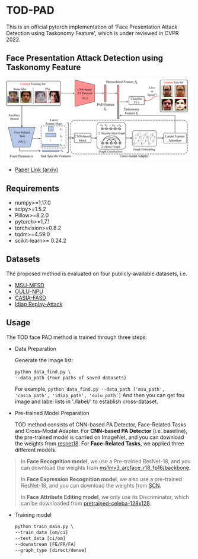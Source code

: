 # TOD-PAD
This is an official pytorch implementation of 'Face Presentation Attack Detection using Taskonomy Feature', which is under reviewed in CVPR 2022. 

## Face Presentation Attack Detection using Taskonomy Feature
![Method](./src/method.png)

* [Paper Link (arxiv)](https://arxiv.org/abs/2111.11046)

## Requirements

*   numpy>=1.17.0
*   scipy>=1.5.2 
*   Pillow>=8.2.0
*   pytorch>=1.7.1
*   torchvision>=0.8.2
*   tqdm>=4.59.0
*   scikit-learn>= 0.24.2

## Datasets 
The proposed method is evaluated on four publicly-available datasets, i.e. 

*   [MSU-MFSD](https://ieeexplore.ieee.org/abstract/document/7031384)
*   [OULU-NPU](https://ieeexplore.ieee.org/abstract/document/7961798)
*   [CASIA-FASD](https://ieeexplore.ieee.org/abstract/document/6199754)
*   [Idiap Replay-Attack](https://ieeexplore.ieee.org/abstract/document/6313548)


## Usage
The TOD face PAD method is trained through three steps:
*   Data Preparation
    
    Generate the image list:
    ```
    python data_find.py \
    --data_path {Four paths of saved datasets}
    ```
    
    For example, `python data_find.py --data_path ['msu_path', 'casia_path', 'idiap_path', 'oulu_path']`
    And then you can get fou image and label lists in './label/' to establish cross-dataset. 
    
 *   Pre-trained Model Preparation
 
     TOD method consists of CNN-based PA Detector, Face-Related Tasks and Cross-Modal Adapter. For **CNN-based PA Detector** (i.e. baseline), the pre-trained model is carried on ImageNet, and you can download the weights from [resnet18](https://s3.amazonaws.com/pytorch/models/resnet18-5c106cde.pth). For **Face-Related Tasks**, we applied three different models. 
     
 > In **Face Recognition model**, we use a Pre-trained ResNet-18, and you can download the weights from [ms1mv3_arcface_r18_fp16/backbone](https://github.com/deepinsight/insightface/tree/master/recognition/arcface_torch).
 >   
 > In **Face Expression Recognition model**, we also use a pre-trained ResNet-18, and you can download the weights from [SCN](https://github.com/kaiwang960112/Self-Cure-Network).
 >
 > In **Face Attribute Editing model**, we only use its Discriminator, which can be downloaded from [pretrained-celeba-128x128](https://github.com/yunjey/stargan).
     
 *   Training model
     ```
     python train_main.py \
     --train_data [om/ci]
     --test_data [ci/om]
     --downstream [FE/FR/FA]
     --graph_type [direct/dense]
     
     ```
 
     
   
